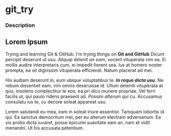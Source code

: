 # git_try
### Description
## Lorem Ipsum
Trying and learning Git & GitHub.
I'm trying things on **Git and GitHub** 
Dicunt percipit deserunt ut usu. *Aliquip delenit an eam*, vocent vituperata vim ea. Ei mollis audire interpretaris cum, ei impedit fierent sea. Ius at homero noster prompta, ea sit dignissim vituperata efficiendi. Natum placerat ad mei.

His audiam deserunt in, eum ubique voluptatibus te. ***In reque dicta usu***. Ne rebum dissentiet eam, vim omnis deseruisse id. Ullum deleniti vituperata at quo, insolens complectitur te eos, ea pri dico munere propriae. Vel ferri facilis ut, qui paulo ridens praesent ad. *Possim alterum qui cu*. Accusamus consulatu ius te, cu decore soleat appareat usu.

Lorem salutandi eu mea, eam in soleat iriure assentior. Tamquam lobortis id qui. Ea sanctus democritum mei, per eu alterum electram adversarium. Ea vix probo dicta iuvaret, posse epicurei suavitate eam an, nam et vidit menandri. Ut his accusata petentium.
